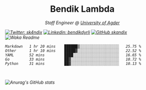 <h1 align="center"> Bendik Lambda </h1>
<p align="center"><em>Staff Engineer @ <a href="http://www.uia.no">University of Agder</a></p>



[![Twitter: sk4ndix](https://img.shields.io/twitter/follow/sk4ndix?style=social)](https://twitter.com/sk4ndix)
[![Linkedin: bendikdyrli](https://img.shields.io/badge/-bendikdyrli-blue?style=flat-square&logo=Linkedin&logoColor=white&link=https://www.linkedin.com/in/bendikdyrli/)](https://www.linkedin.com/in/bendikdyrli/)
[![GitHub skandix](https://img.shields.io/github/followers/skandix?label=follow&style=social)](https://github.com/skandix)
![Waka Readme](https://github.com/skandix/skandix/workflows/Waka%20Readme/badge.svg)


<!--START_SECTION:waka-->
```text
Markdown   1 hr 20 mins    ██████▒░░░░░░░░░░░░░░░░░░   25.75 % 
Other      1 hr 10 mins    █████▓░░░░░░░░░░░░░░░░░░░   22.52 % 
YAML       52 mins         ████░░░░░░░░░░░░░░░░░░░░░   16.65 % 
Go         33 mins         ██▓░░░░░░░░░░░░░░░░░░░░░░   10.72 % 
Python     31 mins         ██▓░░░░░░░░░░░░░░░░░░░░░░   10.13 % 
```
<!--END_SECTION:waka-->

  <br>
  
![Anurag's GitHub stats](https://github-readme-stats.vercel.app/api?username=skandix&show_icons=true&theme=tokyonight)


